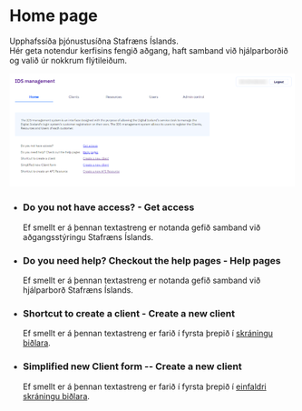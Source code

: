 # Home page

Upphafssíða þjónustusíðna Stafræns Íslands.\
Hér geta notendur kerfisins fengið aðgang, haft samband við hjálparborðið og valið úr nokkrum flýtileiðum.

![home](images/home.png)

- ### Do you not have access? - Get access
  Ef smellt er á þennan textastreng er notanda gefið samband við aðgangsstýringu Stafræns Íslands.

- ### Do you need help? Checkout the help pages - Help pages
  Ef smellt er á þennan textastreng er notanda gefið samband við hjálparborð Stafræns Íslands.

- ### Shortcut to create a client - Create a new client
  Ef smellt er á þennan textastreng er farið í fyrsta þrepið í [skráningu biðlara](client/README.md).

- ### Simplified new Client form -- Create a new client
  Ef smellt er á þennan textastreng er farið í fyrsta þrepið í 
  [einfaldri skráningu biðlara](client/README.md).